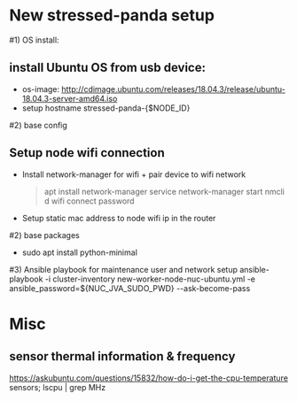 # New stressed-panda setup
#1) OS install: 
## install Ubuntu OS from usb device: 
 - os-image: http://cdimage.ubuntu.com/releases/18.04.3/release/ubuntu-18.04.3-server-amd64.iso
 - setup hostname stressed-panda-{$NODE_ID}

#2) base config
## Setup node wifi connection
- Install network-manager for wifi + pair device to wifi network
    > apt install network-manager
    > service network-manager start
    > nmcli d wifi connect <wifi-name> password <password>
- Setup static mac address to node wifi ip in the router

#2) base packages
 - sudo apt install python-minimal

#3) Ansible playbook for maintenance user and network setup
ansible-playbook -i cluster-inventory new-worker-node-nuc-ubuntu.yml -e ansible_password=${NUC_JVA_SUDO_PWD} --ask-become-pass

# Misc
## sensor thermal information & frequency
https://askubuntu.com/questions/15832/how-do-i-get-the-cpu-temperature
sensors; lscpu | grep MHz
